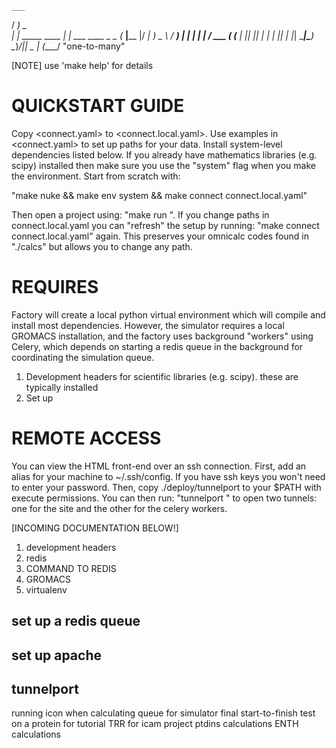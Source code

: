     ___                                    
   / __)              _                    
 _| |__ _____  ____ _| |_ ___   ____ _   _ 
(_   __|____ |/ ___|_   _) _ \ / ___) | | |
  | |  / ___ ( (___  | || |_| | |   | |_| |
  |_|  \_____|\____)  \__)___/|_|    \__  |
                                    (____/ 
             "one-to-many"

[NOTE] use 'make help' for details

# QUICKSTART GUIDE

Copy <connect.yaml> to <connect.local.yaml>.
Use examples in <connect.yaml> to set up paths for your data.
Install system-level dependencies listed below.
If you already have mathematics libraries (e.g. scipy) installed
then make sure you use the "system" flag when you make the 
environment. Start from scratch with:

"make nuke && make env system && make connect connect.local.yaml"

Then open a project using: "make run <project>". If you change 
paths in connect.local.yaml you can "refresh" the setup by running:
"make connect connect.local.yaml" again. This preserves your omnicalc
codes found in "./calcs" but allows you to change any path.

# REQUIRES

Factory will create a local python virtual environment which will
compile and install most dependencies. However, the simulator requires
a local GROMACS installation, and the factory uses background "workers"
using Celery, which depends on starting a redis queue in the background
for coordinating the simulation queue. 

1. Development headers for scientific libraries (e.g. scipy).
   these are typically installed 
2. Set up 

# REMOTE ACCESS

You can view the HTML front-end over an ssh connection.
First, add an alias for your machine to ~/.ssh/config.
If you have ssh keys you won't need to enter your password.
Then, copy ./deploy/tunnelport to your $PATH with execute
permissions. You can then run: "tunnelport <alias>" to
open two tunnels: one for the site and the other for the
celery workers.


[INCOMING DOCUMENTATION BELOW!]

1. development headers
2. redis 
3. COMMAND TO REDIS
4. GROMACS
5. virtualenv

## set up a redis queue
## set up apache
## tunnelport
running icon when calculating
queue for simulator
final start-to-finish test on a protein for tutorial
TRR for icam project
ptdins calculations
ENTH calculations
